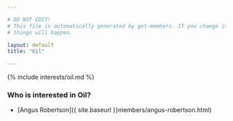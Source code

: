 ```yaml
---

# DO NOT EDIT!
# This file is automatically generated by get-members. If you change it, bad
# things will happen.

layout: default
title: "Oil"

---
```


{% include interests/oil.md %}

### Who is interested in Oil?


* [Angus Robertson]({ site.baseurl }}members/angus-robertson.html)
